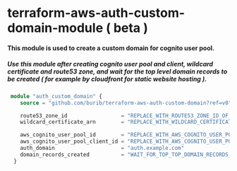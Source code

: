 # terraform-aws-auth-custom-domain-module ( beta )

#### This module is used to create a custom domain for cognito user pool. 
##### Use this module after creating cognito user pool and client, wildcard certificate and route53 zone, and wait for the top level domain records to be created ( for example by cloudfront for static website hosting ).

```terraform
 module "auth_custom_domain" {
    source = "github.com/burib/terraform-aws-auth-custom-domain?ref=v0"

    route53_zone_id                 = "REPLACE_WITH_ROUTE53_ZONE_ID_OF_TOP_LEVEL_DOMAIN_LIKE_EXAMPLE_COM"
    wildcard_certificate_arn        = "REPLACE_WITH_WILDCARD_CERTIFICATE_ARN"

    aws_cognito_user_pool_id        = "REPLACE_WITH_AWS_COGNITO_USER_POOL_ID"
    aws_cognito_user_pool_client_id = "REPLACE_WITH_AWS_COGNITO_USER_POOL_CLIENT_ID"
    auth_domain                     = "auth.example.com"
    domain_records_created          = "WAIT_FOR_TOP_TOP_DOMAIN_RECORDS_TO_BE_CREATED"
  }
```

